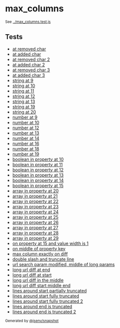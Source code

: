 # max_columns

<sub>
  See <a href="../max_columns.test.js">../max_columns.test.js</a>
</sub>

## Tests

- [at removed char](at_removed_char/at_removed_char.md)
- [at added char](at_added_char/at_added_char.md)
- [at removed char 2](at_removed_char_2/at_removed_char_2.md)
- [at added char 2](at_added_char_2/at_added_char_2.md)
- [at removed char 3](at_removed_char_3/at_removed_char_3.md)
- [at added char 3](at_added_char_3/at_added_char_3.md)
- [string at 9](string_at_9/string_at_9.md)
- [string at 10](string_at_10/string_at_10.md)
- [string at 11](string_at_11/string_at_11.md)
- [string at 12](string_at_12/string_at_12.md)
- [string at 13](string_at_13/string_at_13.md)
- [string at 19](string_at_19/string_at_19.md)
- [string at 20](string_at_20/string_at_20.md)
- [number at 9](number_at_9/number_at_9.md)
- [number at 10](number_at_10/number_at_10.md)
- [number at 12](number_at_12/number_at_12.md)
- [number at 13](number_at_13/number_at_13.md)
- [number at 14](number_at_14/number_at_14.md)
- [number at 16](number_at_16/number_at_16.md)
- [number at 18](number_at_18/number_at_18.md)
- [number at 19](number_at_19/number_at_19.md)
- [boolean in property at 10](boolean_in_property_at_10/boolean_in_property_at_10.md)
- [boolean in property at 11](boolean_in_property_at_11/boolean_in_property_at_11.md)
- [boolean in property at 12](boolean_in_property_at_12/boolean_in_property_at_12.md)
- [boolean in property at 13](boolean_in_property_at_13/boolean_in_property_at_13.md)
- [boolean in property at 14](boolean_in_property_at_14/boolean_in_property_at_14.md)
- [boolean in property at 15](boolean_in_property_at_15/boolean_in_property_at_15.md)
- [array in property at 20](array_in_property_at_20/array_in_property_at_20.md)
- [array in property at 21](array_in_property_at_21/array_in_property_at_21.md)
- [array in property at 22](array_in_property_at_22/array_in_property_at_22.md)
- [array in property at 23](array_in_property_at_23/array_in_property_at_23.md)
- [array in property at 24](array_in_property_at_24/array_in_property_at_24.md)
- [array in property at 25](array_in_property_at_25/array_in_property_at_25.md)
- [array in property at 26](array_in_property_at_26/array_in_property_at_26.md)
- [array in property at 27](array_in_property_at_27/array_in_property_at_27.md)
- [array in property at 28](array_in_property_at_28/array_in_property_at_28.md)
- [array in property at 29](array_in_property_at_29/array_in_property_at_29.md)
- [on property at 15 and value width is 1](on_property_at_15_and_value_width_is_1/on_property_at_15_and_value_width_is_1.md)
- [on middle of property key](on_middle_of_property_key/on_middle_of_property_key.md)
- [max column exactly on diff](max_column_exactly_on_diff/max_column_exactly_on_diff.md)
- [double slash and truncate line](double_slash_and_truncate_line/double_slash_and_truncate_line.md)
- [url search param modified, middle of long params](url_search_param_modified__middle_of_long_params/url_search_param_modified__middle_of_long_params.md)
- [long url diff at end](long_url_diff_at_end/long_url_diff_at_end.md)
- [long url diff at start](long_url_diff_at_start/long_url_diff_at_start.md)
- [long url diff in the middle](long_url_diff_in_the_middle/long_url_diff_in_the_middle.md)
- [long url diff start middle end](long_url_diff_start_middle_end/long_url_diff_start_middle_end.md)
- [lines around start partially truncated](lines_around_start_partially_truncated/lines_around_start_partially_truncated.md)
- [lines around start fully truncated](lines_around_start_fully_truncated/lines_around_start_fully_truncated.md)
- [lines around start fully truncated 2](lines_around_start_fully_truncated_2/lines_around_start_fully_truncated_2.md)
- [lines around end is truncated](lines_around_end_is_truncated/lines_around_end_is_truncated.md)
- [lines around end is truncated 2](lines_around_end_is_truncated_2/lines_around_end_is_truncated_2.md)

<sub>
  Generated by <a href="https://github.com/jsenv/core/tree/main/packages/independent/snapshot">@jsenv/snapshot</a>
</sub>